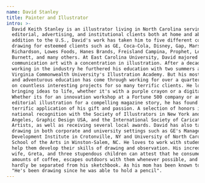 ```yaml
---
name: David Stanley
title: Painter and Illustrator
intro: >-
  David Keith Stanley is an illustrator living in North Carolina serving
  editorial, advertising, and institutional clients both at home and abroad. In
  addition to the U.S., David's work has taken him to five different countries,
  drawing for esteemed clients such as GE, Coca-Cola, Disney, Gap, Mars, Baldwin
  Richardson, Lowes Foods, Hanes Brands, Freisland Campina, Prophet, Leo
  Burnett, and many others. At East Carolina University, David majored in
  communication art with a concentration in illustration. After a decade or so
  working in the industry he furthered his education with two summers at
  Virginia Commonwealth University's Illustration Academy. But his most relevant
  and adventurous education has come through working for over a quarter century
  on countless interesting projects for so many terrific clients. He loves
  bringing ideas to life, whether it's with a purple crayon or a digital stylus.
  Whether its for an innovation workshop at a Fortune 500 company or an
  editorial illustration for a compelling magazine story, he has found a
  terrific application of his gift and passion. A selection of honors include
  national recognition with the Society of Illustrators in New York and Los
  Angeles, Graphic Design USA, and the International Society of Caricature
  Artists, as well as receiving several local awards. David has also taught
  drawing in both corporate and university settings such as GE's Management
  Development Institute in Crotonville, NY and University of North Carolina
  School of the Arts in Winston-Salem, NC. He loves to work with students to
  help them develop their skills of drawing and observation. His incredible
  wife, Greta, and three stupendous children can attest that he consumes obscene
  amounts of coffee, escapes outdoors with them whenever possible, and can
  hardly be separated from his sketchbook. As his mom has been known to say,
  "He's been drawing since he was able to hold a pencil".
---
```



